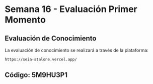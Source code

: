 # Semana 16 - Evaluación Primer Momento

## Evaluación de Conocimiento
La evaluación de conocimiento se realizará a través de la plataforma:
```bash
https://seia-stalone.vercel.app/
```

## Código: 5M9HU3P1
